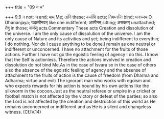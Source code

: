 +++
title = "09 न च"

+++
9.9 न not; च and; माम् Me; तानि these; कर्माणि acts; निबध्नन्ति bind;
धनञ्जय O Dhananjaya; उदासीनवत् like one indifferent; आसीनम् sitting;
असक्तम् unattached; तेषु in those; कर्मसु acts.Commentary These acts
Creation and dissolution of the universe. I am the only cause of
dissolution of the universe. I am the only cause of Nature and its
activities and yet; being indifferent to everythin; I do nothing. Nor do
I cause anything to be done.I remain as one neutral or indifferent or
unconcerned. I have no attachment for the fruits of those actions.
Further I have not go the egoistic feeling of agency I do this. I know
that the Self is actionless. Therefore the actions involved in creation
and dissolution do not bind Me.As in the case of Isvara so in the case
of others also the absence of the egoistic feeling of agency and the
absense of attachment to the fruits of action is the cause of freedom
(from Dharma and Adharma; virtue and evil) The ignorant man who works
with egoism and who expects rewards for his action is bound by his own
actions like the silkworm in the cocoon.Just as the neutral referee or
umpire in a cricket or football match is not affected by the victory or
defeat of the parties; so also the Lord is not affected by the creation
and destruction of this world as He remains unconcerned or indifferent
and as He is a silent and changeless witness. (Cf.IV.14)
